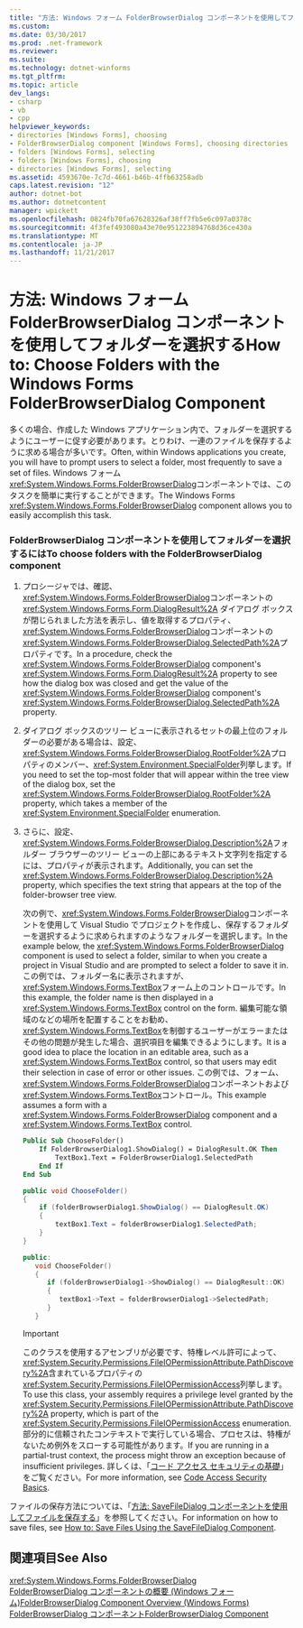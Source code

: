 ```yaml
---
title: "方法: Windows フォーム FolderBrowserDialog コンポーネントを使用してフォルダーを選択する"
ms.custom: 
ms.date: 03/30/2017
ms.prod: .net-framework
ms.reviewer: 
ms.suite: 
ms.technology: dotnet-winforms
ms.tgt_pltfrm: 
ms.topic: article
dev_langs:
- csharp
- vb
- cpp
helpviewer_keywords:
- directories [Windows Forms], choosing
- FolderBrowserDialog component [Windows Forms], choosing directories
- folders [Windows Forms], selecting
- folders [Windows Forms], choosing
- directories [Windows Forms], selecting
ms.assetid: 4593670e-7c7d-4661-b46b-4ffb63258adb
caps.latest.revision: "12"
author: dotnet-bot
ms.author: dotnetcontent
manager: wpickett
ms.openlocfilehash: 0824fb70fa67628326af38ff7fb5e6c097a0378c
ms.sourcegitcommit: 4f3fef493080a43e70e951223894768d36ce430a
ms.translationtype: MT
ms.contentlocale: ja-JP
ms.lasthandoff: 11/21/2017
---
```

# <a name="how-to-choose-folders-with-the-windows-forms-folderbrowserdialog-component"></a><span data-ttu-id="1f583-102">方法: Windows フォーム FolderBrowserDialog コンポーネントを使用してフォルダーを選択する</span><span class="sxs-lookup"><span data-stu-id="1f583-102">How to: Choose Folders with the Windows Forms FolderBrowserDialog Component</span></span>
<span data-ttu-id="1f583-103">多くの場合、作成した Windows アプリケーション内で、フォルダーを選択するようにユーザーに促す必要があります。とりわけ、一連のファイルを保存するように求める場合が多いです。</span><span class="sxs-lookup"><span data-stu-id="1f583-103">Often, within Windows applications you create, you will have to prompt users to select a folder, most frequently to save a set of files.</span></span> <span data-ttu-id="1f583-104">Windows フォーム<xref:System.Windows.Forms.FolderBrowserDialog>コンポーネントでは、このタスクを簡単に実行することができます。</span><span class="sxs-lookup"><span data-stu-id="1f583-104">The Windows Forms <xref:System.Windows.Forms.FolderBrowserDialog> component allows you to easily accomplish this task.</span></span>  
  
### <a name="to-choose-folders-with-the-folderbrowserdialog-component"></a><span data-ttu-id="1f583-105">FolderBrowserDialog コンポーネントを使用してフォルダーを選択するには</span><span class="sxs-lookup"><span data-stu-id="1f583-105">To choose folders with the FolderBrowserDialog component</span></span>  
  
1.  <span data-ttu-id="1f583-106">プロシージャでは、確認、<xref:System.Windows.Forms.FolderBrowserDialog>コンポーネントの<xref:System.Windows.Forms.Form.DialogResult%2A> ダイアログ ボックスが閉じられました方法を表示し、値を取得するプロパティ、<xref:System.Windows.Forms.FolderBrowserDialog>コンポーネントの<xref:System.Windows.Forms.FolderBrowserDialog.SelectedPath%2A>プロパティです。</span><span class="sxs-lookup"><span data-stu-id="1f583-106">In a procedure, check the <xref:System.Windows.Forms.FolderBrowserDialog> component's <xref:System.Windows.Forms.Form.DialogResult%2A> property to see how the dialog box was closed and get the value of the <xref:System.Windows.Forms.FolderBrowserDialog> component's <xref:System.Windows.Forms.FolderBrowserDialog.SelectedPath%2A> property.</span></span>  
  
2.  <span data-ttu-id="1f583-107">ダイアログ ボックスのツリー ビューに表示されるセットの最上位のフォルダーの必要がある場合は、設定、<xref:System.Windows.Forms.FolderBrowserDialog.RootFolder%2A>プロパティのメンバー、<xref:System.Environment.SpecialFolder>列挙します。</span><span class="sxs-lookup"><span data-stu-id="1f583-107">If you need to set the top-most folder that will appear within the tree view of the dialog box, set the <xref:System.Windows.Forms.FolderBrowserDialog.RootFolder%2A> property, which takes a member of the <xref:System.Environment.SpecialFolder> enumeration.</span></span>  
  
3.  <span data-ttu-id="1f583-108">さらに、設定、<xref:System.Windows.Forms.FolderBrowserDialog.Description%2A>フォルダー ブラウザーのツリー ビューの上部にあるテキスト文字列を指定するには、プロパティが表示されます。</span><span class="sxs-lookup"><span data-stu-id="1f583-108">Additionally, you can set the <xref:System.Windows.Forms.FolderBrowserDialog.Description%2A> property, which specifies the text string that appears at the top of the folder-browser tree view.</span></span>  
  
     <span data-ttu-id="1f583-109">次の例で、<xref:System.Windows.Forms.FolderBrowserDialog>コンポーネントを使用して Visual Studio でプロジェクトを作成し、保存するフォルダーを選択するように求められますのようなフォルダーを選択します。</span><span class="sxs-lookup"><span data-stu-id="1f583-109">In the example below, the <xref:System.Windows.Forms.FolderBrowserDialog> component is used to select a folder, similar to when you create a project in Visual Studio and are prompted to select a folder to save it in.</span></span> <span data-ttu-id="1f583-110">この例では、フォルダー名に表示されますが、<xref:System.Windows.Forms.TextBox>フォーム上のコントロールです。</span><span class="sxs-lookup"><span data-stu-id="1f583-110">In this example, the folder name is then displayed in a <xref:System.Windows.Forms.TextBox> control on the form.</span></span> <span data-ttu-id="1f583-111">編集可能な領域のなどの場所を配置することをお勧め、<xref:System.Windows.Forms.TextBox>を制御するユーザーがエラーまたはその他の問題が発生した場合、選択項目を編集できるようにします。</span><span class="sxs-lookup"><span data-stu-id="1f583-111">It is a good idea to place the location in an editable area, such as a <xref:System.Windows.Forms.TextBox> control, so that users may edit their selection in case of error or other issues.</span></span> <span data-ttu-id="1f583-112">この例では、フォーム、<xref:System.Windows.Forms.FolderBrowserDialog>コンポーネントおよび<xref:System.Windows.Forms.TextBox>コントロール。</span><span class="sxs-lookup"><span data-stu-id="1f583-112">This example assumes a form with a <xref:System.Windows.Forms.FolderBrowserDialog> component and a <xref:System.Windows.Forms.TextBox> control.</span></span>  
  
    ```vb  
    Public Sub ChooseFolder()  
        If FolderBrowserDialog1.ShowDialog() = DialogResult.OK Then  
            TextBox1.Text = FolderBrowserDialog1.SelectedPath  
        End If  
    End Sub  
    ```  
  
    ```csharp  
    public void ChooseFolder()  
    {  
        if (folderBrowserDialog1.ShowDialog() == DialogResult.OK)   
        {  
            textBox1.Text = folderBrowserDialog1.SelectedPath;  
        }  
    }  
    ```  
  
    ```cpp  
    public:  
       void ChooseFolder()  
       {  
          if (folderBrowserDialog1->ShowDialog() == DialogResult::OK)  
          {  
             textBox1->Text = folderBrowserDialog1->SelectedPath;  
          }  
       }  
    ```  
  
    > [!IMPORTANT]
    >  <span data-ttu-id="1f583-113">このクラスを使用するアセンブリが必要です、特権レベル許可によって、<xref:System.Security.Permissions.FileIOPermissionAttribute.PathDiscovery%2A>含まれているプロパティの<xref:System.Security.Permissions.FileIOPermissionAccess>列挙します。</span><span class="sxs-lookup"><span data-stu-id="1f583-113">To use this class, your assembly requires a privilege level granted by the <xref:System.Security.Permissions.FileIOPermissionAttribute.PathDiscovery%2A> property, which is part of the <xref:System.Security.Permissions.FileIOPermissionAccess> enumeration.</span></span> <span data-ttu-id="1f583-114">部分的に信頼されたコンテキストで実行している場合、プロセスは、特権がないため例外をスローする可能性があります。</span><span class="sxs-lookup"><span data-stu-id="1f583-114">If you are running in a partial-trust context, the process might throw an exception because of insufficient privileges.</span></span> <span data-ttu-id="1f583-115">詳しくは、「[コード アクセス セキュリティの基礎](../../../../docs/framework/misc/code-access-security-basics.md)」をご覧ください。</span><span class="sxs-lookup"><span data-stu-id="1f583-115">For more information, see [Code Access Security Basics](../../../../docs/framework/misc/code-access-security-basics.md).</span></span>  
  
 <span data-ttu-id="1f583-116">ファイルの保存方法については、「[方法: SaveFileDialog コンポーネントを使用してファイルを保存する](../../../../docs/framework/winforms/controls/how-to-save-files-using-the-savefiledialog-component.md)」を参照してください。</span><span class="sxs-lookup"><span data-stu-id="1f583-116">For information on how to save files, see [How to: Save Files Using the SaveFileDialog Component](../../../../docs/framework/winforms/controls/how-to-save-files-using-the-savefiledialog-component.md).</span></span>  
  
## <a name="see-also"></a><span data-ttu-id="1f583-117">関連項目</span><span class="sxs-lookup"><span data-stu-id="1f583-117">See Also</span></span>  
 <xref:System.Windows.Forms.FolderBrowserDialog>  
 [<span data-ttu-id="1f583-118">FolderBrowserDialog コンポーネントの概要 (Windows フォーム)</span><span class="sxs-lookup"><span data-stu-id="1f583-118">FolderBrowserDialog Component Overview (Windows Forms)</span></span>](../../../../docs/framework/winforms/controls/folderbrowserdialog-component-overview-windows-forms.md)  
 [<span data-ttu-id="1f583-119">FolderBrowserDialog コンポーネント</span><span class="sxs-lookup"><span data-stu-id="1f583-119">FolderBrowserDialog Component</span></span>](../../../../docs/framework/winforms/controls/folderbrowserdialog-component-windows-forms.md)
